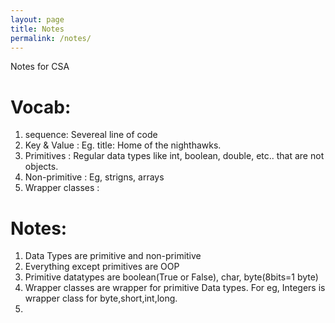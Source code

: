 ```yaml
---
layout: page
title: Notes
permalink: /notes/
---
```


Notes for CSA

# Vocab:
1. sequence: Severeal line of code
2. Key & Value : Eg. title: Home of the nighthawks.
3. Primitives : Regular data types like int, boolean, double, etc.. that are not objects.
4. Non-primitive : Eg, strigns, arrays 
5. Wrapper classes : 

# Notes:
1. Data Types are primitive and non-primitive
2. Everything except primitives are OOP
3. Primitive datatypes are boolean(True or False), char, byte(8bits=1 byte)
4. Wrapper classes are wrapper for primitive Data types. For eg, Integers is wrapper class for byte,short,int,long.
5. 